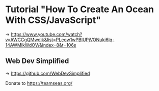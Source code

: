 # Tutorial "How To Create An Ocean With CSS/JavaScript" 
-> https://www.youtube.com/watch?v=AWCCgQMwdik&list=PLeow1wPBIUPjVONuki6lq-14AWMikWdOW&index=8&t=106s

## Web Dev Simplified 
-> https://github.com/WebDevSimplified 

Donate to https://teamseas.org/ 
